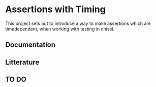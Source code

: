 # Assertions with Timing
This project sets out to introduce a way to make assertions which are timedependent, when working with testing in chisel.

## Documentation

## Litterature

## TO DO
